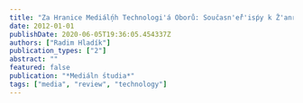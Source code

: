 ```yaml
---
title: "Za Hranice Mediálņ́h Technologi'á Oborů: Současn'eř́'isṕy k Ž'anr"
date: 2012-01-01
publishDate: 2020-06-05T19:36:05.454337Z
authors: ["Radim Hladík"]
publication_types: ["2"]
abstract: ""
featured: false
publication: "*Mediáln ́studia*"
tags: ["media", "review", "technology"]
---
```


